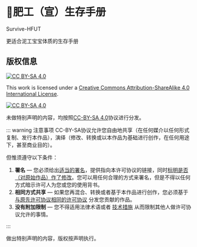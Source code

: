 # 🧱肥工（宣）生存手册

Survive-HFUT

更适合泥工宝宝体质的生存手册

## 版权信息

[![CC BY-SA 4.0][cc-by-sa-shield]][cc-by-sa]

This work is licensed under a [Creative Commons Attribution-ShareAlike 4.0
International License][cc-by-sa].

[![CC BY-SA 4.0][cc-by-sa-image]][cc-by-sa]

[cc-by-sa]: http://creativecommons.org/licenses/by-sa/4.0/
[cc-by-sa-image]: https://licensebuttons.net/l/by-sa/4.0/88x31.png
[cc-by-sa-shield]: https://img.shields.io/badge/License-CC%20BY--SA%204.0-lightgrey.svg

未做特别声明的内容，均按照[CC-BY-SA 4.0](https://creativecommons.org/licenses/by-sa/4.0/deed.zh)协议进行分发。

::: warning 注意事项
CC-BY-SA协议允许您自由地共享（在任何媒介以任何形式复制、发行本作品），演绎（修改、转换或以本作品为基础进行创作，在任何用途下，甚至商业目的）。

但惟须遵守以下条件：

1. **署名** — 您必须给出[适当的署名](https://creativecommons.org/licenses/by-sa/4.0/deed.zh#)，提供指向本许可协议的链接，同时[标明是否（对原始作品）作了修改](https://creativecommons.org/licenses/by-sa/4.0/deed.zh#)。您可以用任何合理的方式来署名，但是不得以任何方式暗示许可人为您或您的使用背书。
2. **相同方式共享** — 如果您再混合、转换或者基于本作品进行创作，您必须基于[与原先许可协议相同的许可协议](https://creativecommons.org/licenses/by-sa/4.0/deed.zh#) 分发您贡献的作品。
3. **没有附加限制** — 您不得适用法律术语或者 [技术措施](https://creativecommons.org/licenses/by-sa/4.0/deed.zh#) 从而限制其他人做许可协议允许的事情。

:::

做出特别声明的内容，版权按声明执行。
